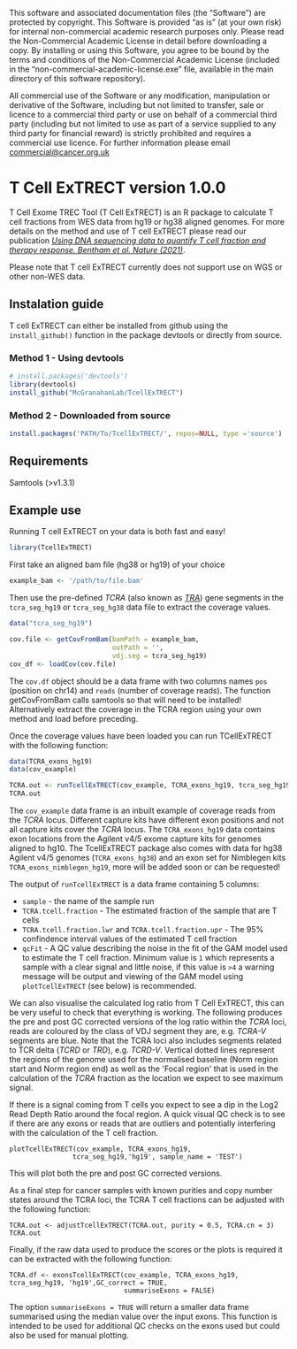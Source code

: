 
This software and associated documentation files (the “Software”) are protected by copyright. This Software is provided “as is” (at your own risk) for internal non-commercial academic research purposes only. Please read the Non-Commercial Academic License in detail before downloading a copy. By installing or using this Software, you agree to be bound by the terms and conditions of the Non-Commercial Academic License (included in the “non-commercial-academic-license.exe” file, available in the main directory of this software repository). 

All commercial use of the Software or any modification, manipulation or derivative of the Software, including but not limited to transfer, sale or licence to a commercial third party or use on behalf of a commercial third party (including but not limited to use as part of a service supplied to any third party for financial reward) is strictly prohibited and requires a commercial use licence. For further information please email commercial@cancer.org.uk

# T Cell ExTRECT version 1.0.0

T Cell Exome TREC Tool (T Cell ExTRECT) is an R package to calculate T cell fractions from WES data from hg19 or hg38 aligned genomes. For more details on the method and use of T cell ExTRECT please read our publication [*Using DNA sequencing data to quantify T cell fraction and therapy response. Bentham et al. Nature (2021)*](https://www.nature.com/articles/s41586-021-03894-5).

Please note that T cell ExTRECT currently does not support use on WGS or other non-WES data.

## Instalation guide

T cell ExTRECT can either be installed from github using the `install_github()` function in the package devtools or directly from source.

### Method 1 - Using devtools

```r
# install.packages('devtools')
library(devtools)
install_github("McGranahanLab/TcellExTRECT")

```

### Method 2 - Downloaded from source


```r
install.packages('PATH/To/TcellExTRECT/', repos=NULL, type ='source')
```

## Requirements

Samtools (>v1.3.1)

## Example use
Running T cell ExTRECT on your data is both fast and easy!

```r
library(TcellExTRECT)
```

First take an aligned bam file (hg38 or hg19) of your choice

```r
example_bam <- '/path/to/file.bam'
```

Then use the pre-defined *TCRA* (also known as [*TRA*](https://www.genecards.org/cgi-bin/carddisp.pl?gene=TRA])) gene segments in the `tcra_seg_hg19` or `tcra_seg_hg38` data file to extract the coverage values. 

```r
data("tcra_seg_hg19")
```

```r
cov.file <- getCovFromBam(bamPath = example_bam,
                          outPath = '',
                          vdj.seg = tcra_seg_hg19)
cov_df <- loadCov(cov.file)
```

The `cov.df` object should be a data frame with two columns names `pos` (position on chr14) and `reads` (number of coverage reads). The function getCovFromBam calls samtools so that will need to be installed! Alternatively extract the coverage in the TCRA region using your own method and load before preceding.


Once the coverage values have been loaded you can run TCellExTRECT with the following function:

```r
data(TCRA_exons_hg19)
data(cov_example)

TCRA.out <- runTcellExTRECT(cov_example, TCRA_exons_hg19, tcra_seg_hg19, 'hg19')
TCRA.out
```

The `cov_example` data frame is an inbuilt example of coverage reads from the *TCRA* locus. Different capture kits have different exon positions and not all capture kits cover the *TCRA* locus. The `TCRA_exons_hg19` data contains exon locations from the Agilent v4/5 exome capture kits for genomes aligned to hg10. The TcellExTRECT package also comes with data for hg38 Agilent v4/5 genomes (`TCRA_exons_hg38`) and an exon set for Nimblegen kits `TCRA_exons_nimblegen_hg19`, more will be added soon or can be requested!

The output of `runTcellExTRECT` is a data frame containing 5 columns:

* `sample` - the name of the sample run
* `TCRA.tcell.fraction` - The estimated fraction of the sample that are T cells
* `TCRA.tcell.fraction.lwr` and `TCRA.tcell.fraction.upr` - The 95\% confindence interval values of the estimated T cell fraction
* `qcFit` - A QC value describing the noise in the fit of the GAM model used to estimate the T cell fraction. Minimum value is `1` which represents a sample with a clear signal and little noise, if this value is `>4` a warning message will be output and viewing of the GAM model using `plotTcellExTRECT` (see below) is recommended.

We can also visualise the calculated log ratio from T Cell ExTRECT, this can be very useful to check that everything is working. The following produces the pre and post GC corrected versions of the log ratio within the *TCRA* loci, reads are coloured by the class of VDJ segment they are, e.g. *TCRA-V* segments are blue. Note that the TCRA loci also includes segments related to TCR delta (*TCRD* or *TRD*), e.g. *TCRD-V*. Vertical dotted lines represent the regions of the genome used for the normalised baseline (Norm region start and Norm region end) as well as the 'Focal region' that is used in the calculation of the *TCRA* fraction as the location we expect to see maximum signal.

If there is a signal coming from T cells you expect to see a dip in the Log2 Read Depth Ratio around the focal region. A quick visual QC check is to see if there are any exons or reads that are outliers and potentially interfering with the calculation of the T cell fraction.

```
plotTcellExTRECT(cov_example, TCRA_exons_hg19,
                tcra_seg_hg19,'hg19', sample_name = 'TEST')
```

This will plot both the pre and post GC corrected versions. 

As a final step for cancer samples with known purities and copy number states around the TCRA loci, the TCRA T cell fractions can be adjusted with the following function:

```
TCRA.out <- adjustTcellExTRECT(TCRA.out, purity = 0.5, TCRA.cn = 3)
TCRA.out
```

Finally, if the raw data used to produce the scores or the plots is required it can be extracted with the following function:

```
TCRA.df <- exonsTcellExTRECT(cov_example, TCRA_exons_hg19, tcra_seg_hg19, 'hg19',GC_correct = TRUE,
                             summariseExons = FALSE)

```

The option `summariseExons = TRUE` will return a smaller data frame summarised using the median value over the input exons. This function is intended to be used for additional QC checks on the exons used but could also be used for manual plotting.


